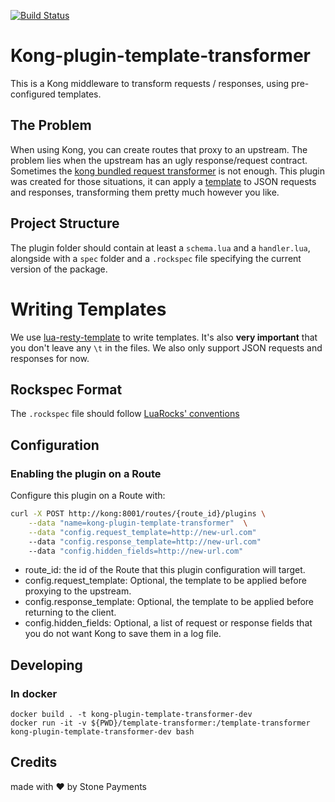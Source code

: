 [![Build Status](https://travis-ci.org/stone-payments/kong-plugin-template-transformer.svg?branch=master)](https://travis-ci.org/stone-payments/kong-plugin-template-transformer)

# Kong-plugin-template-transformer

This is a Kong middleware to transform requests / responses, using pre-configured templates.

## The Problem

When using Kong, you can create routes that proxy to an upstream. The problem lies when the upstream has an ugly response/request contract. Sometimes the [kong bundled request transformer](https://docs.konghq.com/hub/kong-inc/request-transformer/) is not enough. This plugin was created for those situations, it can apply a [template](https://github.com/bungle/lua-resty-template) to JSON requests and responses, transforming them pretty much however you like.

## Project Structure

The plugin folder should contain at least a `schema.lua` and a `handler.lua`, alongside with a `spec` folder and a `.rockspec` file specifying the current version of the package.

# Writing Templates

We use [lua-resty-template](https://github.com/bungle/lua-resty-template) to write templates. It's also **very important** that you don't leave any `\t` in the files. We also only support JSON requests and responses for now.

## Rockspec Format

The `.rockspec` file should follow [LuaRocks' conventions](https://github.com/luarocks/luarocks/wiki/Rockspec-format)

## Configuration

### Enabling the plugin on a Route

Configure this plugin on a Route with:

```bash
curl -X POST http://kong:8001/routes/{route_id}/plugins \
    --data "name=kong-plugin-template-transformer"  \
    --data "config.request_template=http://new-url.com"
    --data "config.response_template=http://new-url.com"
    --data "config.hidden_fields=http://new-url.com"
```

- route_id: the id of the Route that this plugin configuration will target.
- config.request_template: Optional, the template to be applied before proxying to the upstream.
- config.response_template: Optional, the template to be applied before returning to the client.
- config.hidden_fields: Optional, a list of request or response fields that you do not want Kong to save them in a log file.

## Developing

### In docker
```
docker build . -t kong-plugin-template-transformer-dev
docker run -it -v ${PWD}/template-transformer:/template-transformer kong-plugin-template-transformer-dev bash
```


## Credits

made with :heart: by Stone Payments
